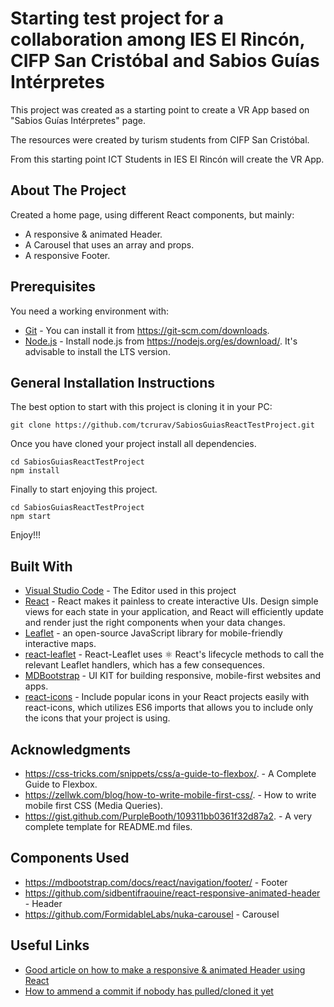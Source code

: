 
# Starting test project for a collaboration among IES El Rincón, CIFP San Cristóbal and Sabios Guías Intérpretes

This project was created as a starting point to create a VR App based on "Sabios Guías Intérpretes" page.

The resources were created by turism students from CIFP San Cristóbal.

From this starting point ICT Students in IES El Rincón will create the VR App.

## About The Project
Created a home page, using different React components, but mainly:
- A responsive & animated Header.
- A Carousel that uses an array and props.
- A responsive Footer.

## Prerequisites

You need a working environment with:
* [Git](https://git-scm.com) - You can install it from https://git-scm.com/downloads.
* [Node.js](https://nodejs.org) - Install node.js from https://nodejs.org/es/download/. It's advisable to install the LTS version.

## General Installation Instructions

The best option to start with this project is cloning it in your PC:

```
git clone https://github.com/tcrurav/SabiosGuiasReactTestProject.git
```

Once you have cloned your project install all dependencies.

```
cd SabiosGuiasReactTestProject
npm install
```

Finally to start enjoying this project.

```
cd SabiosGuiasReactTestProject
npm start
```

Enjoy!!!

## Built With

* [Visual Studio Code](https://code.visualstudio.com/) - The Editor used in this project
* [React](https://reactjs.org/) - React makes it painless to create interactive UIs. Design simple views for each state in your application, and React will efficiently update and render just the right components when your data changes.
* [Leaflet](https://leafletjs.com/) - an open-source JavaScript library for mobile-friendly interactive maps.
* [react-leaflet](https://react-leaflet.js.org/) - React-Leaflet uses ⚛️ React's lifecycle methods to call the relevant Leaflet handlers, which has a few consequences.
* [MDBootstrap](https://mdbootstrap.com/docs/react/getting-started/installation) - UI KIT for building responsive, mobile-first websites and apps.
* [react-icons](https://react-icons.github.io/react-icons) - Include popular icons in your React projects easily with react-icons, which utilizes ES6 imports that allows you to include only the icons that your project is using.

## Acknowledgments
* https://css-tricks.com/snippets/css/a-guide-to-flexbox/. - A Complete Guide to Flexbox.
* https://zellwk.com/blog/how-to-write-mobile-first-css/. - How to write mobile first CSS (Media Queries).
* https://gist.github.com/PurpleBooth/109311bb0361f32d87a2. - A very complete template for README.md files.

## Components Used
* https://mdbootstrap.com/docs/react/navigation/footer/ - Footer
* https://github.com/sidbentifraouine/react-responsive-animated-header - Header
* https://github.com/FormidableLabs/nuka-carousel - Carousel

## Useful Links
* [Good article on how to make a responsive & animated Header using React](https://medium.com/@sidbentifraouine/responsive-animated-top-navigation-bar-with-react-transition-group-fd0ccbfb4bbb)
* [How to ammend a commit if nobody has pulled/cloned it yet](https://docs.github.com/es/pull-requests/committing-changes-to-your-project/creating-and-editing-commits/changing-a-commit-message#commit-has-not-been-pushed-online)
